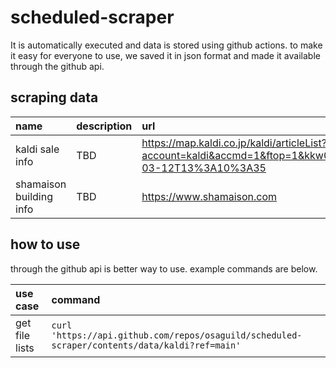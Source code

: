 # scheduled-scraper

It is automatically executed and data is stored using github actions. to make it easy for everyone to use, we saved it in json format and made it available through the github api.

## scraping data

| name                    | description | url                                                                                                   | data             | since      |
| :---------------------- | :---------- | :---------------------------------------------------------------------------------------------------- | :--------------- | :--------- |
| kaldi sale info         | TBD         | https://map.kaldi.co.jp/kaldi/articleList?account=kaldi&accmd=1&ftop=1&kkw001=2010-03-12T13%3A10%3A35 | ./data/kaldi     | 2022-08-05 |
| shamaison building info | TBD         | https://www.shamaison.com                                                                             | ./data/shamaison | 2022-08-09 |

## how to use

through the github api is better way to use. example commands are below.

| use case       | command                                                                                       |
| :------------- | :-------------------------------------------------------------------------------------------- |
| get file lists | `curl 'https://api.github.com/repos/osaguild/scheduled-scraper/contents/data/kaldi?ref=main'` |
